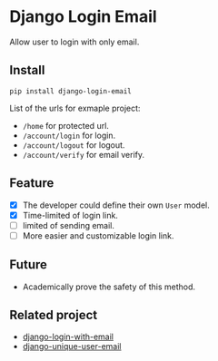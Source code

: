 # Django Login Email

Allow user to login with only email.

## Install

`pip install django-login-email`

List of the urls for exmaple project:

- `/home` for protected url.
- `/account/login` for login.
- `/account/logout` for logout.
- `/account/verify` for email verify.

## Feature

- [x] The developer could define their own `User` model.
- [x] Time-limited of login link.
- [ ] limited of sending email.
- [ ] More easier and customizable login link.

## Future

- Academically prove the safety of this method.

## Related project

- [django-login-with-email](https://github.com/wsvincent/django-login-with-email)
- [django-unique-user-email](https://github.com/carltongibson/django-unique-user-email)
